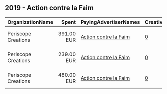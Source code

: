 ## 2019 - Action contre la Faim 
|OrganizationName|Spent|PayingAdvertiserNames|CreativeUrls|Impressions|Genders|AgeBrackets|CountryCodes|BillingAddresses|CandidateBallotInformation|
|:---|---:|:---|:---|---:|:---|:---|:---|:---|:---|
|Periscope Creations|391.00 EUR|[Action contre la Faim](2019/Action_contre_la_Faim.md)|[0](https://www.snap.com/political-ads/asset/9f53fffeb30bd5aa78b50c0f8a9309d924fa4942f3151bf168990b949cdf0dc9?mediaType=mp4)|445,830||18-34|france|"8 rue georges besse,Clermont-Ferrand,63100,FR"||
|Periscope Creations|239.00 EUR|[Action contre la Faim](2019/Action_contre_la_Faim.md)|[0](https://www.snap.com/political-ads/asset/9f53fffeb30bd5aa78b50c0f8a9309d924fa4942f3151bf168990b949cdf0dc9?mediaType=mp4)|226,765||18-34|france|"8 rue georges besse,Clermont-Ferrand,63100,FR"||
|Periscope Creations|480.00 EUR|[Action contre la Faim](2019/Action_contre_la_Faim.md)|[0](https://www.snap.com/political-ads/asset/9f53fffeb30bd5aa78b50c0f8a9309d924fa4942f3151bf168990b949cdf0dc9?mediaType=mp4)|354,383||18-34|france|"8 rue georges besse,Clermont-Ferrand,63100,FR"||
